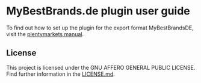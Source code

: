 
# MyBestBrands.de plugin user guide

<div class="alert alert-info" role="alert">
  To find out how to set up the plugin for the export format MyBestBrandsDE, visit the <a href="https://knowledge.plentymarkets.com/en/markets/price-search-engines/mybestbrands" target="_blank">plentymarkets manual</a>.
</div>

## License

This project is licensed under the GNU AFFERO GENERAL PUBLIC LICENSE. Find further information in the [LICENSE.md](https://github.com/plentymarkets/plugin-elastic-export-rakuten-de/blob/master/LICENSE.md).
